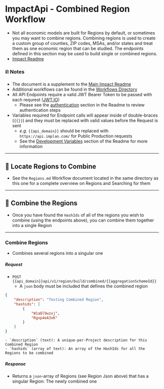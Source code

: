 # ImpactApi - Combined Region Workflow
- Not all economic models are built for Regions by default, or sometimes you may want to combine regions. Combining regions is used to create a custom group of counties, ZIP codes, MSAs, and/or states and treat them as one economic region that can be studied. The endpoints defined in this section may be used to build single or combined regions.
- [Impact Readme](https://github.com/Implan-Group/api/blob/main/impact/readme.md#building-regions)

### 🗈 Notes
- The document is a supplement to the [Main Impact Readme](https://github.com/Implan-Group/api/blob/main/impact/readme.md)
- Additional workflows can be found in the [Workflows Directory](https://github.com/Implan-Group/api/tree/main/impact/workflows)
- All API Endpoints require a valid JWT Bearer Token to be passed with each requrest ([JWT.IO](https://jwt.io/))
	- Please see the [authentication](https://github.com/Implan-Group/api/blob/main/impact/readme.md#authentication---retrieving-bearer-access-token) section in the Readme to review authentication steps
- Variables required for Endpoint calls will appear inside of double-braces (`{{}}`) and they must be replaced with valid values before the Request is sent
	- _e.g._ `{{api_domain}}` should be replaced with `https://api.implan.com/` for Public Production requests
	- See the [Development Variables](https://github.com/Implan-Group/api/blob/main/impact/readme.md#development-variables) section of the Readme for more information

---
## 🔽 Locate Regions to Combine
- See the `Regions.md` Workflow document located in the same directory as this one for a complete overview on Regions and Searching for them


---
## 🔽 Combine the Regions
- Once you have found the `HashIds` of all of the regions you wish to combine (using the endpoints above), you can combine them together into a single Region

---
### Combine Regions
- Combines several regions into a singular one

##### Request
- `POST {{api_domain}}api/v1/region/build/combined/{{aggregationSchemeId}}`
	- A `json` body must be included that defines the combined region
```json
{
	"description": "Testing Combined Region",
    "hashids": [
	    { 
	        "W1aQl9wzxj", 
	        "Rgxp4eA3xK"
	    }
	]
}
```
    - `description` (text): A unique-per-Project description for this Combined Region
    - `hashids` (array of text): An array of the HashIds for all the Regions to be combined

##### Response
- Returns a `json`-array of Regions (see Region Json above) that has a singular Region: The newly combined one